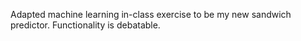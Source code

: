 Adapted machine learning in-class exercise to be my new sandwich predictor. Functionality is debatable.
